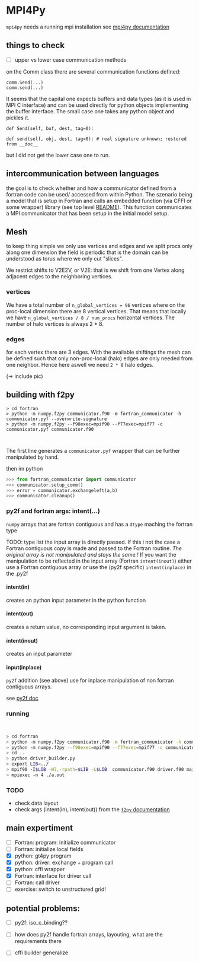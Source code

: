 # MPI4Py
`mpi4py` needs a running mpi installation
see [mpi4py documentation](https://mpi4py.readthedocs.io/en/stable/)


## things to check
- [ ] upper vs lower case communication methods

on the Comm class there are several communication functions defined:
```
comm.Send(...)
comm.send(...)
```

It seems that the capital one expects buffers and data types (as it is used in MPI C interface) and can be used directly for python objects
implementing the buffer interface. The small case one takes any python object and pickles it.

```commandline
def Send(self, buf, dest, tag=0):
    
def send(self, obj, dest, tag=0): # real signature unknown; restored from __doc__
```
but I did not get the lower case one to run.

## intercommunication between languages
the goal is to check whether and how a communicator defined from a fortran code can be used/ accessed from within 
Python. The szenario being a model that is setup in Fortran and calls an embedded function (via CFFI or some wrapper)
library (see top level [README](../../README.md)). This function communicates a MPI communicator that has been setup
in the initial model setup.


## Mesh
to keep thing simple we only use vertices and edges and we split procs only along one dimension
the field is periodic that is the domain can be understood as torus where we only cut "slices".

We restrict shifts to V2E2V, or V2E: that is we shift from one Vertex along adjacent edges to the neighboring vertices. 
### vertices
We have a total number of `n_global_vertices = 96` vertices where on the proc-local dimension there are 8 vertical vertices.
That means that locally we have `n_global_vertices / 8 / num_procs` horizontal vertices. The number of halo vertices is always 2 * 8.

### edges
for each vertex there are 3 edges. With the available shiftings the mesh can be defined such that only non-proc-local (halo) edges are only needed from one neighbor.
Hence here aswell we need `2 * 8` halo edges.

(-> include pic)


## building with f2py

```commandline
> cd fortran
> python -m numpy.f2py communicator.f90 -m fortran_communicator -h communicator.pyf --overwrite-signature
> python -m numpy.f2py --f90exec=mpif90 --f77exec=mpif77 -c communicator.pyf communicator.f90

 
```
The first line generates a `communicator.pyf` 
wrapper that can be further manipulated by hand.

then im python

```python
>>> from fortran_communicator import communicator
>>> communicator.setup_comm()
>>> error = communicator.exchangeleft(a,b)
>>> communicator.cleanup()
```

### py2f and fortran args: intent(...)
`numpy` arrays that are fortran contiguous and has a `dtype` maching the fortran type

TODO: type list
the input array is directly passed. If this i not the case a Fortran contiguous copy is made and
passed to the Fortran routine. *The original array is not manipulated and stays the same.!*
If you want the manipulation to be reflected in the input array 
(Fortran `intent(inout)`) either use a Fortran contiguous array or use the (py2f specific)
`intent(inplace)` in the .py2f

#### intent(in)
creates an python input parameter in the python function
#### intent(out)
creates a return value, no corresponding input argument is taken. 
#### intent(inout)
creates an input parameter
#### input(inplace)
`py2f` addition (see above) use for inplace manipulation of non fortran contiguous arrays.

see [py2f doc](https://numpy.org/doc/stable/f2py/f2py.getting-started.html)


### running
```bash


> cd fortran
> python -m numpy.f2py communicator.f90 -m fortran_communicator -h communicator.pyf --overwrite-signature
> python -m numpy.f2py --f90exec=mpif90 --f77exec=mpif77 -c communicator.pyf communicator.f90
> cd ..
> python driver_builder.py 
> export LIB=../
> mpif90 -I$LIB -Wl,-rpath=$LIB -L$LIB  communicator.f90 driver.f90 main.f90 -ldriver_plugin
> mpiexec -n 4 ./a.out
```



### TODO
- check data layout
- check args (intent(in), intent(out)) from the [`f2py` documentation](https://numpy.org/doc/stable/f2py/f2py.getting-started.html)




## main expertiment
- [ ] Fortran: program: initialize communicator
- [ ] Fortran: initialize local fields
- [x] python: gt4py program
- [x] python: driver: exchange + program call
- [x] python: cffi wrapper
- [x] Fortran: interface for driver call
- [ ] Fortran: call driver
- [ ] exercise: switch to unstructured grid!

## potential problems:
 - [ ] py2f: iso_c_binding??
 - [ ] how does py2f handle fortran arrays, layouting, what are the requirements there
 - [ ] cffi builder generalize


